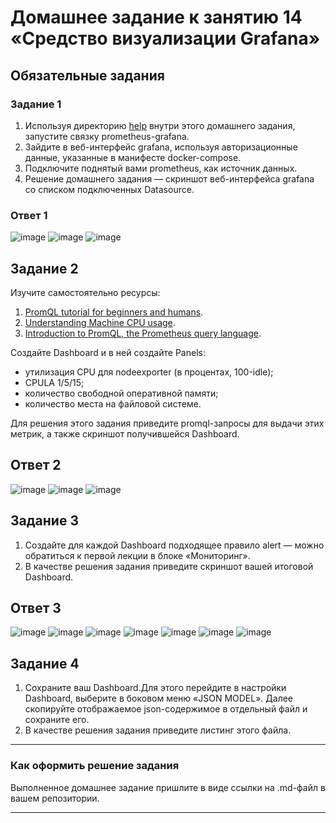 # Домашнее задание к занятию 14 «Средство визуализации Grafana»

## Обязательные задания

### Задание 1

1. Используя директорию [help](./help) внутри этого домашнего задания, запустите связку prometheus-grafana.
1. Зайдите в веб-интерфейс grafana, используя авторизационные данные, указанные в манифесте docker-compose.
1. Подключите поднятый вами prometheus, как источник данных.
1. Решение домашнего задания — скриншот веб-интерфейса grafana со списком подключенных Datasource.

### Ответ 1

![image](https://github.com/user-attachments/assets/92c7ee1c-0af2-469b-b6c1-77b04fd67ef1)
![image](https://github.com/user-attachments/assets/26d9f180-9d2c-453d-a59d-810fa2eff7ea)
![image](https://github.com/user-attachments/assets/a83faac0-5cdb-43a0-b6c8-0246d52dca3c)

## Задание 2

Изучите самостоятельно ресурсы:

1. [PromQL tutorial for beginners and humans](https://valyala.medium.com/promql-tutorial-for-beginners-9ab455142085).
1. [Understanding Machine CPU usage](https://www.robustperception.io/understanding-machine-cpu-usage).
1. [Introduction to PromQL, the Prometheus query language](https://grafana.com/blog/2020/02/04/introduction-to-promql-the-prometheus-query-language/).

Создайте Dashboard и в ней создайте Panels:

- утилизация CPU для nodeexporter (в процентах, 100-idle);
- CPULA 1/5/15;
- количество свободной оперативной памяти;
- количество места на файловой системе.

Для решения этого задания приведите promql-запросы для выдачи этих метрик, а также скриншот получившейся Dashboard.

## Ответ 2

![image](https://github.com/user-attachments/assets/77baa3cf-fc34-4617-8bb3-e7a866cbee18)
![image](https://github.com/user-attachments/assets/91f9c7db-594a-4794-965d-e871e8d64880)
![image](https://github.com/user-attachments/assets/de20b47a-8300-46ff-95e2-5e6c6dc99150)

## Задание 3

1. Создайте для каждой Dashboard подходящее правило alert — можно обратиться к первой лекции в блоке «Мониторинг».
1. В качестве решения задания приведите скриншот вашей итоговой Dashboard.

## Ответ 3

![image](https://github.com/user-attachments/assets/c0c659dc-b0ba-4f72-b734-500525eb59e5)
![image](https://github.com/user-attachments/assets/b089661a-2ebb-4275-97b4-454519440307)
![image](https://github.com/user-attachments/assets/a6ab0944-097f-43f8-8e08-dabe44d396e1)
![image](https://github.com/user-attachments/assets/30893cf9-e08e-4ff4-975f-5bd156c332cd)
![image](https://github.com/user-attachments/assets/7cc61cee-b331-40d9-b7f2-0d67c1496581)
![image](https://github.com/user-attachments/assets/4b4525bc-a27c-4fbc-9d3c-50f4eabacb9e)
![image](https://github.com/user-attachments/assets/4c37c411-1434-4616-a03b-da29ba287b18)


## Задание 4

1. Сохраните ваш Dashboard.Для этого перейдите в настройки Dashboard, выберите в боковом меню «JSON MODEL». Далее скопируйте отображаемое json-содержимое в отдельный файл и сохраните его.
1. В качестве решения задания приведите листинг этого файла.

---

### Как оформить решение задания

Выполненное домашнее задание пришлите в виде ссылки на .md-файл в вашем репозитории.

---
